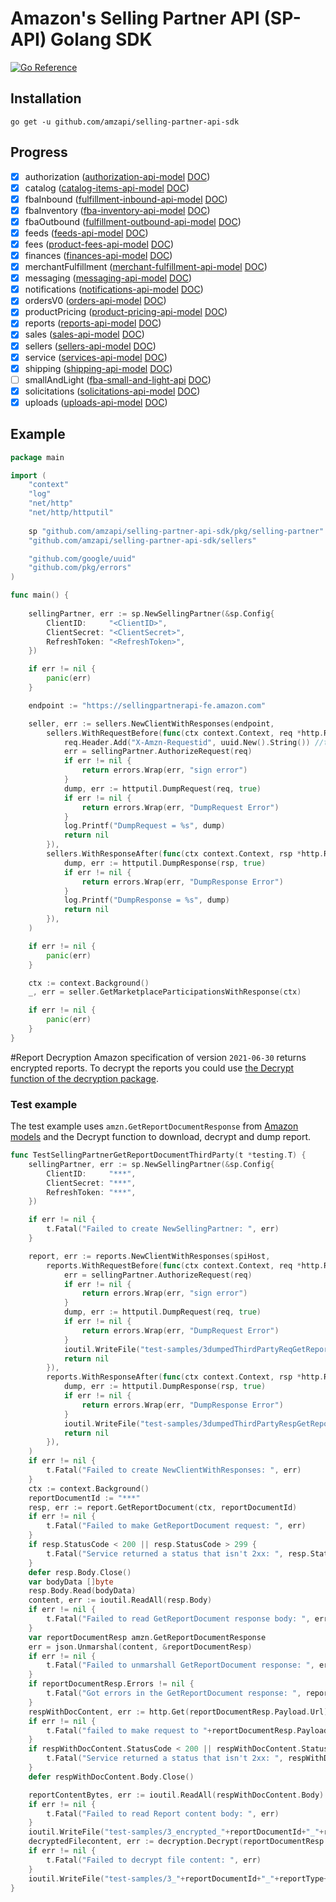 # Amazon's Selling Partner API (SP-API) Golang SDK

[![Go Reference](https://pkg.go.dev/badge/gopkg.me/selling-partner-api-sdk.svg)](https://pkg.go.dev/gopkg.me/selling-partner-api-sdk)

## Installation

~~~~
go get -u github.com/amzapi/selling-partner-api-sdk
~~~~

## Progress
                    
* [X] authorization ([authorization-api-model](https://github.com/amzn/selling-partner-api-models/blob/main/models/authorization-api-model/authorization.json) [DOC](https://github.com/amzn/selling-partner-api-docs/blob/main/references/authorization-api/authorization.md))
* [X] catalog ([catalog-items-api-model](https://github.com/amzn/selling-partner-api-docs/blob/main/references/catalog-items-api/catalogItemsV0.md) [DOC](https://github.com/amzn/selling-partner-api-docs/blob/main/references/catalog-items-api/catalogItemsV0.md))
* [X] fbaInbound ([fulfillment-inbound-api-model](https://github.com/amzn/selling-partner-api-docs/blob/main/references/fulfillment-inbound-api/fulfillmentInboundV0.md) [DOC](https://github.com/amzn/selling-partner-api-docs/blob/main/references/fulfillment-inbound-api/fulfillmentInboundV0.md))
* [X] fbaInventory ([fba-inventory-api-model](https://github.com/amzn/selling-partner-api-models/blob/main/models/fba-inventory-api-model/fbaInventory.json) [DOC](https://github.com/amzn/selling-partner-api-docs/blob/main/references/fba-inventory-api/fbaInventory.md))
* [X] fbaOutbound ([fulfillment-outbound-api-model](https://github.com/amzn/selling-partner-api-models/blob/main/models/fulfillment-outbound-api-model/fulfillmentOutbound_2020-07-01.json) [DOC](https://github.com/amzn/selling-partner-api-docs/blob/main/references/fulfillment-outbound-api/fulfillmentOutbound_2020-07-01.md))
* [X] feeds ([feeds-api-model](https://github.com/amzn/selling-partner-api-models/blob/main/models/feeds-api-model/feeds_2021-06-30.json) [DOC](https://github.com/amzn/selling-partner-api-docs/tree/main/references/feeds-api))
* [X] fees ([product-fees-api-model](https://github.com/amzn/selling-partner-api-models/blob/main/models/product-fees-api-model/productFeesV0.json) [DOC](https://github.com/amzn/selling-partner-api-docs/blob/main/references/product-fees-api/productFeesV0.md))
* [X] finances ([finances-api-model](https://github.com/amzn/selling-partner-api-models/blob/main/models/finances-api-model/financesV0.json) [DOC](https://github.com/amzn/selling-partner-api-docs/blob/main/references/finances-api/financesV0.md))
* [X] merchantFulfillment ([merchant-fulfillment-api-model](https://github.com/amzn/selling-partner-api-models/blob/main/models/merchant-fulfillment-api-model/merchantFulfillmentV0.json) [DOC](https://github.com/amzn/selling-partner-api-docs/blob/main/references/merchant-fulfillment-api/merchantFulfillmentV0.md))
* [X] messaging ([messaging-api-model](https://github.com/amzn/selling-partner-api-models/blob/main/models/messaging-api-model/messaging.json) [DOC](https://github.com/amzn/selling-partner-api-docs/blob/main/references/messaging-api/messaging.md))
* [X] notifications ([notifications-api-model](https://github.com/amzn/selling-partner-api-models/blob/main/models/notifications-api-model/notifications.json) [DOC](https://github.com/amzn/selling-partner-api-docs/blob/main/references/notifications-api/notifications.md))
* [X] ordersV0 ([orders-api-model](https://github.com/amzn/selling-partner-api-models/blob/main/models/orders-api-model/ordersV0.json) [DOC](https://github.com/amzn/selling-partner-api-docs/blob/main/references/orders-api/ordersV0.md))
* [X] productPricing ([product-pricing-api-model](https://github.com/amzn/selling-partner-api-models/blob/main/models/product-pricing-api-model/productPricingV0.json) [DOC](https://github.com/amzn/selling-partner-api-docs/blob/main/references/product-pricing-api/productPricingV0.md))
* [X] reports ([reports-api-model](https://github.com/amzn/selling-partner-api-models/blob/main/models/reports-api-model/reports_2021-06-30.json) [DOC](https://github.com/amzn/selling-partner-api-docs/blob/main/references/reports-api/reports_2021-06-30.md))
* [X] sales ([sales-api-model](https://github.com/amzn/selling-partner-api-models/blob/main/models/sales-api-model/sales.json) [DOC](https://github.com/amzn/selling-partner-api-docs/blob/main/references/sales-api/sales.md))
* [X] sellers ([sellers-api-model](https://github.com/amzn/selling-partner-api-models/blob/main/models/sellers-api-model/sellers.json) [DOC](https://github.com/amzn/selling-partner-api-docs/blob/main/references/sellers-api/sellers.md))
* [X] service ([services-api-model](https://github.com/amzn/selling-partner-api-models/blob/main/models/services-api-model/services.json) [DOC](https://github.com/amzn/selling-partner-api-docs/blob/main/references/services-api/services.md))
* [X] shipping ([shipping-api-model](https://github.com/amzn/selling-partner-api-models/blob/main/models/shipping-api-model/shipping.json) [DOC](https://github.com/amzn/selling-partner-api-docs/blob/main/references/shipping-api/shipping.md))
* [ ] smallAndLight ([fba-small-and-light-api](https://github.com/amzn/selling-partner-api-models/blob/main/models/fba-small-and-light-api-model/fbaSmallandLight.json) [DOC](https://github.com/amzn/selling-partner-api-docs/blob/main/references/fba-small-and-light-api/fbaSmallandLight.md))
* [X] solicitations ([solicitations-api-model](https://github.com/amzn/selling-partner-api-models/blob/main/models/solicitations-api-model/solicitations.json) [DOC](https://github.com/amzn/selling-partner-api-docs/blob/main/references/solicitations-api/solicitations.md))
* [X] uploads ([uploads-api-model](https://github.com/amzn/selling-partner-api-models/blob/main/models/uploads-api-model/uploads_2020-11-01.json) [DOC](https://github.com/amzn/selling-partner-api-docs/blob/main/references/uploads-api/uploads_2020-11-01.md))

## Example

```go
package main

import (
	"context"
	"log"
	"net/http"
	"net/http/httputil"
	
	sp "github.com/amzapi/selling-partner-api-sdk/pkg/selling-partner"
	"github.com/amzapi/selling-partner-api-sdk/sellers"

	"github.com/google/uuid"
	"github.com/pkg/errors"
)

func main() {
	
	sellingPartner, err := sp.NewSellingPartner(&sp.Config{
		ClientID:     "<ClientID>",
		ClientSecret: "<ClientSecret>",
		RefreshToken: "<RefreshToken>",
	})

	if err != nil {
		panic(err)
	}

	endpoint := "https://sellingpartnerapi-fe.amazon.com"

	seller, err := sellers.NewClientWithResponses(endpoint,
		sellers.WithRequestBefore(func(ctx context.Context, req *http.Request) error {
			req.Header.Add("X-Amzn-Requestid", uuid.New().String()) //tracking requests
			err = sellingPartner.AuthorizeRequest(req)
			if err != nil {
				return errors.Wrap(err, "sign error")
			}
			dump, err := httputil.DumpRequest(req, true)
			if err != nil {
				return errors.Wrap(err, "DumpRequest Error")
			}
			log.Printf("DumpRequest = %s", dump)
			return nil
		}),
		sellers.WithResponseAfter(func(ctx context.Context, rsp *http.Response) error {
			dump, err := httputil.DumpResponse(rsp, true)
			if err != nil {
				return errors.Wrap(err, "DumpResponse Error")
			}
			log.Printf("DumpResponse = %s", dump)
			return nil
		}),
	)

	if err != nil {
		panic(err)
	}

	ctx := context.Background()
	_, err = seller.GetMarketplaceParticipationsWithResponse(ctx)

	if err != nil {
		panic(err)
	}
}

```

#Report Decryption
Amazon specification of version `2021-06-30` returns encrypted reports. To decrypt the reports you could use [the Decrypt function of the decryption package](./pkg/decryption/decryptor.go).
### Test example
The test example uses `amzn.GetReportDocumentResponse` from [Amazon models](https://github.com/amzn/selling-partner-api-models/blob/main/models/reports-api-model/reports_2021-06-30.json#L135) and the 
Decrypt function to download, decrypt and dump report. 
```go
func TestSellingPartnerGetReportDocumentThirdParty(t *testing.T) {
	sellingPartner, err := sp.NewSellingPartner(&sp.Config{
		ClientID:     "***",
		ClientSecret: "***",
		RefreshToken: "***",
	})

	if err != nil {
		t.Fatal("Failed to create NewSellingPartner: ", err)
	}

	report, err := reports.NewClientWithResponses(spiHost,
		reports.WithRequestBefore(func(ctx context.Context, req *http.Request) error {
			err = sellingPartner.AuthorizeRequest(req)
			if err != nil {
				return errors.Wrap(err, "sign error")
			}
			dump, err := httputil.DumpRequest(req, true)
			if err != nil {
				return errors.Wrap(err, "DumpRequest Error")
			}
			ioutil.WriteFile("test-samples/3dumpedThirdPartyReqGetReports.txt", dump, 0777)
			return nil
		}),
		reports.WithResponseAfter(func(ctx context.Context, rsp *http.Response) error {
			dump, err := httputil.DumpResponse(rsp, true)
			if err != nil {
				return errors.Wrap(err, "DumpResponse Error")
			}
			ioutil.WriteFile("test-samples/3dumpedThirdPartyRespGetReports.txt", dump, 0777)
			return nil
		}),
	)
	if err != nil {
		t.Fatal("Failed to create NewClientWithResponses: ", err)
	}
	ctx := context.Background()
	reportDocumentId := "***"
	resp, err := report.GetReportDocument(ctx, reportDocumentId)
	if err != nil {
		t.Fatal("Failed to make GetReportDocument request: ", err)
	}
	if resp.StatusCode < 200 || resp.StatusCode > 299 {
		t.Fatal("Service returned a status that isn't 2xx: ", resp.StatusCode)
	}
	defer resp.Body.Close()
	var bodyData []byte
	resp.Body.Read(bodyData)
	content, err := ioutil.ReadAll(resp.Body)
	if err != nil {
		t.Fatal("Failed to read GetReportDocument response body: ", err)
	}
	var reportDocumentResp amzn.GetReportDocumentResponse
	err = json.Unmarshal(content, &reportDocumentResp)
	if err != nil {
		t.Fatal("Failed to unmarshall GetReportDocument response: ", err)
	}
	if reportDocumentResp.Errors != nil {
		t.Fatal("Got errors in the GetReportDocument response: ", reportDocumentResp.Errors)
	}
	respWithDocContent, err := http.Get(reportDocumentResp.Payload.Url)
	if err != nil {
		t.Fatal("failed to make request to "+reportDocumentResp.Payload.Url+" : ", err)
	}
	if respWithDocContent.StatusCode < 200 || respWithDocContent.StatusCode > 299 {
		t.Fatal("Service returned a status that isn't 2xx: ", respWithDocContent.StatusCode)
	}
	defer respWithDocContent.Body.Close()

	reportContentBytes, err := ioutil.ReadAll(respWithDocContent.Body)
	if err != nil {
		t.Fatal("Failed to read Report content body: ", err)
	}
	ioutil.WriteFile("test-samples/3_encrypted_"+reportDocumentId+"_"+reportType+"_report.txt", reportContentBytes, 0777)
	decryptedFilecontent, err := decryption.Decrypt(reportDocumentResp.Payload.EncryptionDetails.Key, reportDocumentResp.Payload.EncryptionDetails.InitializationVector, reportContentBytes)
	if err != nil {
		t.Fatal("Failed to decrypt file content: ", err)
	}
	ioutil.WriteFile("test-samples/3_"+reportDocumentId+"_"+reportType+"_report.txt", decryptedFilecontent, 0777)
}
```
